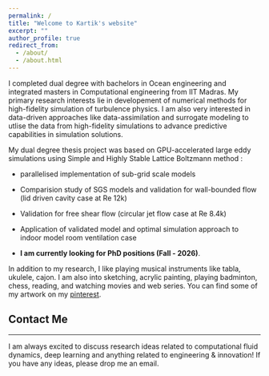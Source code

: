```yaml
---
permalink: /
title: "Welcome to Kartik's website"
excerpt: ""
author_profile: true
redirect_from:
  - /about/
  - /about.html
---
```



I completed dual degree with bachelors in Ocean engineering and integrated masters in Computational engineering from IIT Madras. My primary research interests lie in developement of numerical methods for high-fidelity simulation of turbulence physics. I am also very interested in data-driven approaches like data-assimilation and surrogate modeling to utlise the data from high-fidelity simulations to advance predictive capabilities in simulation solutions.

My dual degree thesis project was based on GPU-accelerated large eddy simulations using Simple and Highly Stable Lattice Boltzmann method :

- parallelised implementation of sub-grid scale models
- Comparision study of SGS models and validation for wall-bounded flow (lid driven cavity case at Re 12k)
- Validation for free shear flow (circular jet flow case at Re 8.4k)
- Application of validated model and optimal simulation approach to indoor model room ventilation case

- **I am currently looking for PhD positions (Fall - 2026)**.

In addition to my research, I like playing musical instruments like tabla, ukulele, cajon. I am also into sketching, acrylic painting, playing badminton, chess, reading, and watching movies and web series. You can find some of my artwork on my [pinterest](https://pin.it/2c8Ym5D8z).



## Contact Me

---

I am always excited to discuss research ideas related to computational fluid dynamics, deep learning and anything related to engineering & innovation! If you have any ideas, please drop me an email.

<!---
<script type="text/javascript" id="clustrmaps" src="//cdn.clustrmaps.com/map_v2.js?cl=0e1633&w=150&t=tt&d=vuy8oJHmtOg7LUHtjdY1k-B5CjSIsQ-mzVNm9KPAL0M&co=0b4975&cmo=3acc3a&cmn=ff5353&ct=cdd4d9"></script>
-->
